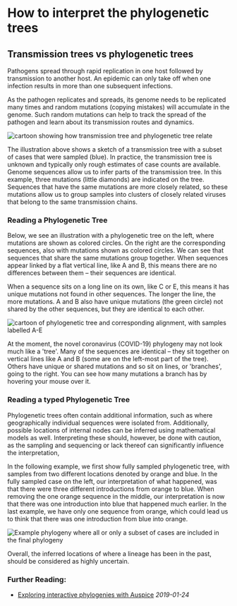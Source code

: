 # How to interpret the phylogenetic trees

## Transmission trees vs phylogenetic trees

Pathogens spread through rapid replication in one host followed by transmission to another host.
An epidemic can only take off when one infection results in more than one subsequent infections.

As the pathogen replicates and spreads, its genome needs to be replicated many times and random mutations (copying mistakes)  will accumulate in the genome.
Such random mutations can help to track the spread of the pathogen and learn about its transmission routes and dynamics.


![cartoon showing how transmission tree and phylogenetic tree relate](../../images/infection_tree_combined.png)


The illustration above shows a sketch of a transmission tree with a subset of cases that were sampled (blue).
In practice, the transmission tree is unknown and typically only rough estimates of case counts are available.
Genome sequences allow us to infer parts of the transmission tree.
In this example, three mutations (little diamonds) are indicated on the tree.
Sequences that have the same mutations are more closely related, so these mutations allow us to group samples into clusters of closely related viruses that belong to the same transmission chains.

### Reading a Phylogenetic Tree

Below, we see an illustration with a phylogenetic tree on the left, where mutations are shown as colored circles. On the right are the corresponding sequences, also with mutations shown as colored circles.
We can see that sequences that share the same mutations group together.
When sequences appear linked by a flat vertical line, like A and B, this means there are no differences between them – their sequences are identical.

When a sequence sits on a long line on its own, like C or E, this means it has unique mutations not found in other sequences. The longer the line, the more mutations.
A and B also have unique mutations (the green circle) not shared by the other sequences, but they are identical to each other.


![cartoon of phylogenetic tree and corresponding alignment, with samples labelled A-E](../../images/toy_alignment_tree.png)


At the moment, the novel coronavirus (COVID-19) phylogeny may not look much like a 'tree'.
Many of the sequences are identical – they sit together on vertical lines like A and B (some are on the left-most part of the tree).
Others have unique or shared mutations and so sit on lines, or 'branches', going to the right.
You can see how many mutations a branch has by hovering your mouse over it.

### Reading a typed Phylogenetic Tree

Phylogenetic trees often contain additional information, such as where geographically individual sequences were isolated from.
Additionally, possible locations of internal nodes can be inferred using mathematical models as well.
Interpreting these should, however, be done with caution, as the sampling and sequencing or lack thereof can significantly influence the interpretation,

In the following example, we first show fully sampled phylogenetic tree, with samples from two different locations denoted by orange and blue.
In the fully sampled case on the left, our interpretation of what happened, was that there were three different introductions from orange to blue.
When removing the one orange sequence in the middle, our interpretation is now that there was one introduction into blue that happened much earlier.
In the last example, we have only one sequence from orange, which could lead us to think that there was one introduction from blue into orange.

![Example phylogeny where all or only a subset of cases are included in the final phylogeny](../../images/introductions.png)


Overall, the inferred locations of where a lineage has been in the past, should be considered as highly uncertain.


### Further Reading:

* [Exploring interactive phylogenies with Auspice](https://neherlab.org/201901_krisp_auspice.html) _2019-01-24_
